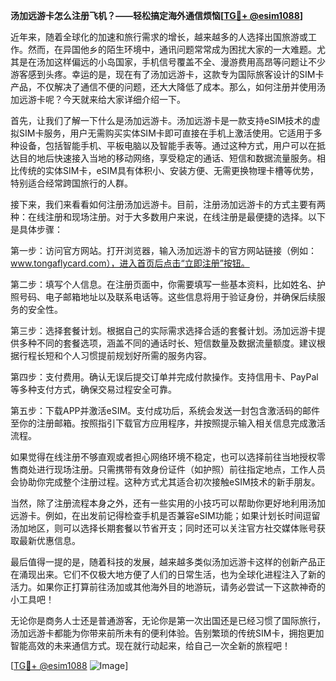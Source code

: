 **汤加远游卡怎么注册飞机？——轻松搞定海外通信烦恼[[TG💪+ @esim1088](https://t.me/s/esim1088)]**

近年来，随着全球化的加速和旅行需求的增长，越来越多的人选择出国旅游或工作。然而，在异国他乡的陌生环境中，通讯问题常常成为困扰大家的一大难题。尤其是在汤加这样偏远的小岛国家，手机信号覆盖不全、漫游费用高昂等问题让不少游客感到头疼。幸运的是，现在有了汤加远游卡，这款专为国际旅客设计的SIM卡产品，不仅解决了通信不便的问题，还大大降低了成本。那么，如何注册并使用汤加远游卡呢？今天就来给大家详细介绍一下。

首先，让我们了解一下什么是汤加远游卡。汤加远游卡是一款支持eSIM技术的虚拟SIM卡服务，用户无需购买实体SIM卡即可直接在手机上激活使用。它适用于多种设备，包括智能手机、平板电脑以及智能手表等。通过这种方式，用户可以在抵达目的地后快速接入当地的移动网络，享受稳定的通话、短信和数据流量服务。相比传统的实体SIM卡，eSIM具有体积小、安装方便、无需更换物理卡槽等优势，特别适合经常跨国旅行的人群。

接下来，我们来看看如何注册汤加远游卡。目前，注册汤加远游卡的方式主要有两种：在线注册和现场注册。对于大多数用户来说，在线注册是最便捷的选择。以下是具体步骤：

第一步：访问官方网站。打开浏览器，输入汤加远游卡的官方网站链接（例如：www.tongaflycard.com），进入首页后点击“立即注册”按钮。

第二步：填写个人信息。在注册页面中，你需要填写一些基本资料，比如姓名、护照号码、电子邮箱地址以及联系电话等。这些信息将用于验证身份，并确保后续服务的安全性。

第三步：选择套餐计划。根据自己的实际需求选择合适的套餐计划。汤加远游卡提供多种不同的套餐选项，涵盖不同的通话时长、短信数量及数据流量额度。建议根据行程长短和个人习惯提前规划好所需的服务内容。

第四步：支付费用。确认无误后提交订单并完成付款操作。支持信用卡、PayPal等多种支付方式，确保交易过程安全可靠。

第五步：下载APP并激活eSIM。支付成功后，系统会发送一封包含激活码的邮件至你的注册邮箱。按照指引下载官方应用程序，并按照提示输入相关信息完成激活流程。

如果觉得在线注册不够直观或者担心网络环境不稳定，也可以选择前往当地授权零售商处进行现场注册。只需携带有效身份证件（如护照）前往指定地点，工作人员会协助你完成整个注册过程。这种方式尤其适合初次接触eSIM技术的新手朋友。

当然，除了注册流程本身之外，还有一些实用的小技巧可以帮助你更好地利用汤加远游卡。例如，在出发前记得检查手机是否兼容eSIM功能；如果计划长时间逗留汤加地区，则可以选择长期套餐以节省开支；同时还可以关注官方社交媒体账号获取最新优惠信息。

最后值得一提的是，随着科技的发展，越来越多类似汤加远游卡这样的创新产品正在涌现出来。它们不仅极大地方便了人们的日常生活，也为全球化进程注入了新的活力。如果你正打算前往汤加或其他海外目的地游玩，请务必尝试一下这款神奇的小工具吧！

无论你是商务人士还是普通游客，无论你是第一次出国还是已经习惯了国际旅行，汤加远游卡都能为你带来前所未有的便利体验。告别繁琐的传统SIM卡，拥抱更加智能高效的未来通信方式。现在就行动起来，给自己一次全新的旅程吧！

[[TG💪+ @esim1088](https://t.me/s/esim1088) ![Image](https://i.postimg.cc/4NQfJmqS/Snipaste-2025-05-13-00-14-12.png)]